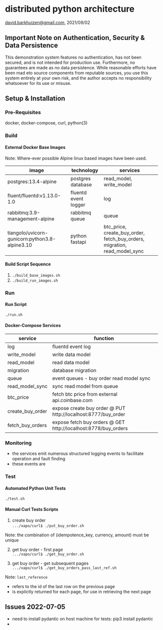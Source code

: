# distributed python architecture

david.barkhuizen@gmail.com, 2021/09/02

## Important Note on Authentication, Security & Data Persistence

This demonstration system features no authentication, has not been secured, and is not intended for production use.  Furthermore, no guarantees are made as no data persistence.  While reasonable efforts have been mad eto source components from reputable sources, you use this system entirely at your own risk, and the author accepts no responsibility whatsoever for its use or misuse.

## Setup & Installation

### Pre-Requisites

docker, docker-compose, curl, python(3)

### Build

#### External Docker Base Images

Note:  Where-ever possible Alpine linux based images have been used.

image|technology|services
-----|----------|--------
postgres:13.4-alpine|postgres database|read_model, write_model
fluent/fluentd:v1.13.0-1.0|fluentd event logger|log
rabbitmq:3.9-management-alpine|rabbitmq queue|queue
tiangolo/uvicorn-gunicorn:python3.8-alpine3.10|python fastapi|btc_price, create_buy_order, fetch_buy_orders, migration, read_model_sync

#### Build Script Sequence

1. ```./build_base_images.sh```  
2. ```./build_run_images.sh```  

### Run

#### Run Script

```./run.sh```

#### Docker-Compose Services

service|function
-------|--------
log|fluentd event log
write_model|write data model
read_model|read data model
migration|database migration
queue|event queues - buy order read model sync
read_model_sync|sync read model from queue
btc_price|fetch btc price from external api.coinbase.com
create_buy_order|expose create buy order @ PUT http://localhost:8777/buy_order
fetch_buy_orders|expose fetch buy orders @ GET http://localhost:8778/buy_orders

### Monitoring

- the services emit numerous structured logging events to facilitate operation and fault finding
- these events are 

### Test

#### Automated Python Unit Tests

```./test.sh```

#### Manual Curl Tests Scripts

1. create buy order  
```.../xapo/curl$ ./put_buy_order.sh```  

Note:  the combination of (idempotence_key, currency, amount) must be unique  

2. get buy order - first page  
```.../xapo/curl$ ./get_buy_order.sh```  

3. get buy order - get subsequent pages  
```.../xapo/curl$ ./get_buy_orders_pass_last_ref.sh```  

Note:  `last_reference`  
- refers to the id of the last row on the previous page  
- is explictly returned for each page, for use in retrieving the next page

## Issues 2022-07-05

- need to install pydantic on host machine for tests: pip3 install pydantic
- 